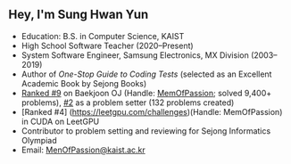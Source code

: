 ## Hey, I'm Sung Hwan Yun

- Education: B.S. in Computer Science, KAIST
- High School Software Teacher (2020–Present)
- System Software Engineer, Samsung Electronics, MX Division (2003–2019)
- Author of *One-Stop Guide to Coding Tests* (selected as an Excellent Academic Book by Sejong Books)
- [Ranked #9](https://www.acmicpc.net/ranklist) on Baekjoon OJ (Handle: [MemOfPassion](https://www.acmicpc.net/user/MenOfPassion); solved 9,400+ problems), [#2](https://www.acmicpc.net/ranklist/contribute/1) as a problem setter (132 problems created)
- [Ranked #4] (https://leetgpu.com/challenges)(Handle: MemOfPassion) in CUDA on LeetGPU
- Contributor to problem setting and reviewing for Sejong Informatics Olympiad
- Email: MenOfPassion@kaist.ac.kr
